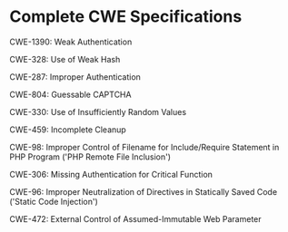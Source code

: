 

# Complete CWE Specifications

CWE-1390: Weak Authentication

CWE-328: Use of Weak Hash

CWE-287: Improper Authentication

CWE-804: Guessable CAPTCHA

CWE-330: Use of Insufficiently Random Values

CWE-459: Incomplete Cleanup

CWE-98: Improper Control of Filename for Include/Require Statement in PHP Program ('PHP Remote File Inclusion')

CWE-306: Missing Authentication for Critical Function

CWE-96: Improper Neutralization of Directives in Statically Saved Code ('Static Code Injection')

CWE-472: External Control of Assumed-Immutable Web Parameter